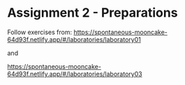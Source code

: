 # Assignment 2 - Preparations

Follow exercises from:
https://spontaneous-mooncake-64d93f.netlify.app/#/laboratories/laboratory01

and

https://spontaneous-mooncake-64d93f.netlify.app/#/laboratories/laboratory03
